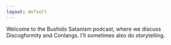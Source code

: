 ```yaml
---
layout: default
---
```

Welcome to the Bushido Satanism podcast, where we discuss Discogformity and Conlangs. I'll sometimes also do storytelling.
